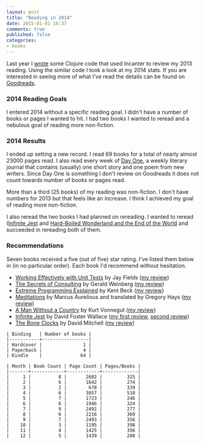 ```yaml
---
layout: post
title: "Reading in 2014"
date: 2015-01-01 16:37
comments: true
published: false
categories:
- books
---
```


Last year I
[wrote](http://jakemccrary.com/blog/2014/01/01/using-incanter-to-review-my-2013-reading/)
some Clojure code that used Incanter to review my 2013 reading. Using
the similar code I took a look at my 2014 stats. If you are interested
in seeing more of what I've read the details can be found on
[Goodreads](https://www.goodreads.com/user/show/3431614-jake-mccrary).


### 2014 Reading Goals ###

I entered 2014 without a specific reading goal. I didn't have a number
of books or pages I wanted to hit. I had two books I wanted to reread
and a nebulous goal of reading more non-fiction.

### 2014 Results ###

I ended up setting a new record. I read 69 books for a total of nearly
almost 23000 pages read. I also read every week of
[Day One](http://www.amazon.com/gp/product/B00FDWVIHO/ref=as_li_tl?ie=UTF8&camp=1789&creative=390957&creativeASIN=B00FDWVIHO&linkCode=as2&tag=jakemccrary08-20&linkId=S6TWD3DEAED3EDBF),
a weekly literary journal that contains (usually) one short story and
one poem from new writers. Since Day One is something I don't review
on Goodreads it does not count towards number of books or pages read.

More than a third (25 books) of my reading was non-fiction. I don't
have numbers for 2013 but that feels like an increase. I think I
achieved my goal of reading more non-fiction.

I also reread the two books I had planned on rereading. I wanted to
reread
([Infinite Jest](http://www.amazon.com/gp/product/B000S1M9LY/ref=as_li_tl?ie=UTF8&camp=1789&creative=390957&creativeASIN=B000S1M9LY&linkCode=as2&tag=jakemccrary08-20&linkId=XEJIFRILDRUSJXWG)
and
[Hard-Boiled Wonderland and the End of the World](http://www.amazon.com/Hard-Boiled-Wonderland-World-Haruki-Murakami-ebook/dp/B004AP9W1O/ref=sr_1_1?ie=UTF8&qid=1420159468&sr=8-1&keywords=a+hard+boiled+wonderland)
and succeeded in rereading both of them.

### Recommendations ###

Seven books received a five (out of five) star rating. I've listed
them below in (in no particular order). Each book I'd recommend
without hesitation.

* [Working Effectively with Unit Tests](http://www.amazon.com/gp/product/B00QS2HXUO/ref=as_li_tl?ie=UTF8&camp=1789&creative=390957&creativeASIN=B00QS2HXUO&linkCode=as2&tag=jakemccrary08-20&linkId=RWTY2PCQBTCXMLOK) by Jay Fields ([my review](https://www.goodreads.com/review/show/984963558))
* [The Secrets of Consulting](http://www.amazon.com/gp/product/B004J35LHQ/ref=as_li_tl?ie=UTF8&camp=1789&creative=390957&creativeASIN=B004J35LHQ&linkCode=as2&tag=jakemccrary08-20&linkId=FP26VU2OR4JMMDOZ) by Gerald Weinberg ([my review](https://www.goodreads.com/review/show/519452572))
* [Extreme Programming Explained](http://www.amazon.com/gp/product/B00N1ZN6C0/ref=as_li_tl?ie=UTF8&camp=1789&creative=390957&creativeASIN=B00N1ZN6C0&linkCode=as2&tag=jakemccrary08-20&linkId=LW3CLVNSZMRLBDVW) by Kent Beck ([my review](https://www.goodreads.com/review/show/1119479193))
* [Meditations](http://www.amazon.com/gp/product/B000FC1JAI/ref=as_li_tl?ie=UTF8&camp=1789&creative=390957&creativeASIN=B000FC1JAI&linkCode=as2&tag=jakemccrary08-20&linkId=5TFM37LOXWLSBMUD) by Marcus Aurelious and translated by Gregory Hays ([my review](https://www.goodreads.com/review/show/998010207))
* [A Man Without a Country](http://www.amazon.com/gp/product/B000QUELZ4/ref=as_li_tl?ie=UTF8&camp=1789&creative=390957&creativeASIN=B000QUELZ4&linkCode=as2&tag=jakemccrary08-20&linkId=56W5DEBPW3LU6XZX) by Kurt Vonnegut ([my review](https://www.goodreads.com/review/show/93929432))
* [Infinite Jest](http://www.amazon.com/gp/product/B000S1M9LY/ref=as_li_tl?ie=UTF8&camp=1789&creative=390957&creativeASIN=B000S1M9LY&linkCode=as2&tag=jakemccrary08-20&linkId=XEJIFRILDRUSJXWG) by David Foster Wallace ([my first review](https://www.goodreads.com/review/show/509610965), [second review](https://www.goodreads.com/review/show/880349659))
* [The Bone Clocks](http://www.amazon.com/gp/product/B00IHMF9KE/ref=as_li_tl?ie=UTF8&camp=1789&creative=390957&creativeASIN=B00IHMF9KE&linkCode=as2&tag=jakemccrary08-20&linkId=WPOULKSHDQDXKMLZ) by David Mitchell ([my review](https://www.goodreads.com/review/show/1030027657))


```
| Binding   | Number of books |
|-----------+-----------------|
| Hardcover |               1 |
| Paperback |               4 |
| Kindle    |              64 |
```



```
| Month | Book Count | Page Count | Pages/Books |
|-------+------------+------------+-------------|
|     1 |          8 |       2602 |         325 |
|     2 |          6 |       1642 |         274 |
|     3 |          2 |        678 |         339 |
|     4 |          6 |       3057 |         510 |
|     5 |          7 |       1723 |         246 |
|     6 |          6 |       1946 |         324 |
|     7 |          9 |       2492 |         277 |
|     8 |          6 |       2216 |         369 |
|     9 |          7 |       2493 |         356 |
|    10 |          3 |       1195 |         398 |
|    11 |          4 |       1425 |         356 |
|    12 |          5 |       1439 |         288 |
```
